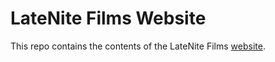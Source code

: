 # LateNite Films Website

This repo contains the contents of the LateNite Films [website](https://latenitefilms.com).
